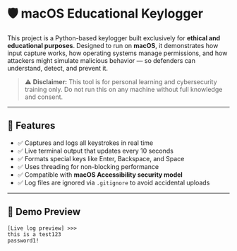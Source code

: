 # 🛡️ macOS Educational Keylogger

This project is a Python-based keylogger built exclusively for **ethical and educational purposes**. Designed to run on **macOS**, it demonstrates how input capture works, how operating systems manage permissions, and how attackers might simulate malicious behavior — so defenders can understand, detect, and prevent it.

> ⚠️ **Disclaimer:** This tool is for personal learning and cybersecurity training only. Do not run this on any machine without full knowledge and consent.

---

## 🚀 Features

- ✅ Captures and logs all keystrokes in real time
- ✅ Live terminal output that updates every 10 seconds
- ✅ Formats special keys like Enter, Backspace, and Space
- ✅ Uses threading for non-blocking performance
- ✅ Compatible with **macOS Accessibility security model**
- ✅ Log files are ignored via `.gitignore` to avoid accidental uploads

---

## 📸 Demo Preview

```plaintext
[Live log preview] >>>
this is a test123
password1!

